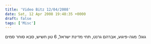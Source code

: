 ```yaml
---
title: 'Video Bitz 12/04/2008'
date: Sat, 12 Apr 2008 19:48:35 +0000
draft: false
tags: ['Misc']
---
```


 גוגל: מגה-פיגוע, אברהם גרנט, תחי מדינת ישראל, 6 טון חשיש, סבא סוחר סמים